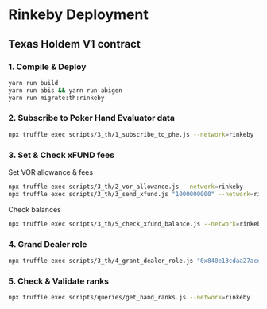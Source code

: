 # Rinkeby Deployment

## Texas Holdem V1 contract

### 1. Compile & Deploy

```bash
yarn run build
yarn run abis && yarn run abigen
yarn run migrate:th:rinkeby
```

### 2. Subscribe to Poker Hand Evaluator data

```bash
npx truffle exec scripts/3_th/1_subscribe_to_phe.js --network=rinkeby
```

### 3. Set & Check xFUND fees

Set VOR allowance & fees

```bash
npx truffle exec scripts/3_th/2_vor_allowance.js --network=rinkeby
npx truffle exec scripts/3_th/3_send_xfund.js "1000000000" --network=rinkeby
```

Check balances

```bash
npx truffle exec scripts/3_th/5_check_xfund_balance.js --network=rinkeby
```

### 4. Grand Dealer role

```bash
npx truffle exec scripts/3_th/4_grant_dealer_role.js "0x840e13cdaa27acdebb7a756f431ec06f7ee7eb0a" --network=rinkeby
```

### 5. Check & Validate ranks

```bash
npx truffle exec scripts/queries/get_hand_ranks.js --network=rinkeby
```
